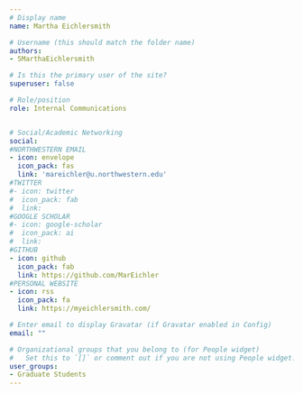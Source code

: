 ```yaml
---
# Display name
name: Martha Eichlersmith

# Username (this should match the folder name)
authors:
- 5MarthaEichlersmith

# Is this the primary user of the site?
superuser: false

# Role/position
role: Internal Communications


# Social/Academic Networking
social:
#NORTHWESTERN EMAIL 
- icon: envelope
  icon_pack: fas
  link: 'mareichler@u.northwestern.edu'
#TWITTER
#- icon: twitter
#  icon_pack: fab
#  link: 
#GOOGLE SCHOLAR
#- icon: google-scholar
#  icon_pack: ai
#  link: 
#GITHUB
- icon: github
  icon_pack: fab
  link: https://github.com/MarEichler
#PERSONAL WEBSITE 
- icon: rss
  icon_pack: fa
  link: https://myeichlersmith.com/

# Enter email to display Gravatar (if Gravatar enabled in Config)
email: ""

# Organizational groups that you belong to (for People widget)
#   Set this to `[]` or comment out if you are not using People widget.
user_groups:
- Graduate Students
---
```

